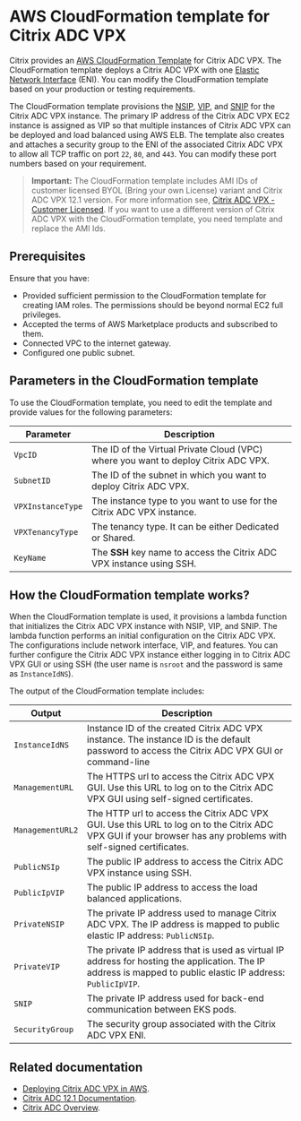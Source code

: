 # AWS CloudFormation template for Citrix ADC VPX

Citrix provides an [AWS CloudFormation Template](https://aws.amazon.com/cloudformation/aws-cloudformation-templates/) for Citrix ADC VPX. The CloudFormation template deploys a Citrix ADC VPX with one [Elastic Network Interface](https://docs.aws.amazon.com/AWSEC2/latest/UserGuide/using-eni.html) (ENI). You can modify the CloudFormation template based on your production or testing requirements.

The CloudFormation template provisions the [NSIP](https://docs.citrix.com/en-us/netscaler/12/networking/ip-addressing/configuring-netscaler-owned-ip-addresses/configuring-netscaler-ip-address.html), [VIP](https://docs.citrix.com/en-us/netscaler/12/networking/ip-addressing/configuring-netscaler-owned-ip-addresses/configuring-and-managing-virtual-ip-addresses-vips.html), and [SNIP](https://docs.citrix.com/en-us/netscaler/12/networking/ip-addressing/configuring-netscaler-owned-ip-addresses/configuring-subnet-ip-addresses-snips.html) for the Citrix ADC VPX instance. The primary IP address of the Citrix ADC VPX EC2 instance is assigned as VIP so that multiple instances of Citrix ADC VPX can be deployed and load balanced using AWS ELB. The template also creates and attaches a security group to the ENI of the associated Citrix ADC VPX to allow all TCP traffic on port `22`, `80`, and `443`. You can modify these port numbers based on your requirement.

>**Important:**
> The CloudFormation template includes AMI IDs of customer licensed BYOL (Bring your own License) variant and Citrix ADC VPX 12.1 version. For more information see, [Citrix ADC VPX - Customer Licensed](https://aws.amazon.com/marketplace/pp/B00AA01BOE?ref_=aws-mp-console-subscription-detail).
> If you want to use a different version of Citrix ADC VPX with the CloudFormation template, you need template and replace the AMI Ids.

## Prerequisites

Ensure that you have:

-  Provided sufficient permission to the CloudFormation template for creating IAM roles. The permissions should be beyond normal EC2 full privileges.
-  Accepted the terms of AWS Marketplace products and subscribed to them.
-  Connected VPC to the internet gateway.
-  Configured one public subnet.

## Parameters in the CloudFormation template

To use the CloudFormation template, you need to edit the template and provide values for the following parameters:

| Parameter | Description |
| --------- | ----------- |
| `VpcID`     | The ID of the Virtual Private Cloud (VPC) where you want to deploy Citrix ADC VPX. |
| `SubnetID`  | The ID of the subnet in which you want to deploy Citrix ADC VPX. |
| `VPXInstanceType` | The instance type to you want to use for the Citrix ADC VPX instance. |
| `VPXTenancyType` | The tenancy type. It can be either Dedicated or Shared. |
| `KeyName` | The **SSH** key name to access the Citrix ADC VPX instance using SSH. |

## How the CloudFormation template works?

When the CloudFormation template is used, it provisions a lambda function that initializes the Citrix ADC VPX instance with NSIP, VIP, and SNIP. The lambda function performs an initial configuration on the Citrix ADC VPX. The configurations include network interface, VIP, and features. You can further configure the Citrix ADC VPX instance either logging in to Citrix ADC VPX GUI or using SSH (the user name is `nsroot` and the password is same as `InstanceIdNS`).

The output of the CloudFormation template includes:

| Output | Description |
| ------ | ----------- |
| `InstanceIdNS` | Instance ID of the created Citrix ADC VPX instance. The instance ID is the default password to access the Citrix ADC VPX GUI or command-line |
| `ManagementURL` | The HTTPS url to access the Citrix ADC VPX GUI. Use this URL to log on to the Citrix ADC VPX GUI using self-signed certificates. |
| `ManagementURL2` | The HTTP url to access the Citrix ADC VPX GUI. Use this URL to log on to the Citrix ADC VPX GUI if your browser has any problems with self-signed certificates. |
| `PublicNSIp` | The public IP address to access the Citrix ADC VPX instance using SSH. |
| `PublicIpVIP` | The public IP address to access the load balanced applications. |
| `PrivateNSIP` | The private IP address used to manage Citrix ADC VPX. The IP address is mapped to public elastic IP address: `PublicNSIp`. |
| `PrivateVIP` | The private IP address that is used as virtual IP address for hosting the application. The IP address is mapped to public elastic IP address: `PublicIpVIP`. |
| `SNIP` |The private IP address used for back-end communication between EKS pods. |
| `SecurityGroup` | The security group associated with the Citrix ADC VPX ENI. |

## Related documentation

-  [Deploying Citrix ADC VPX in AWS](https://docs.citrix.com/en-us/citrix-adc/12-1/deploying-vpx/deploy-aws.html).
-  [Citrix ADC 12.1 Documentation](https://docs.citrix.com/en-us/citrix-adc/12-1.html).
-  [Citrix ADC Overview](https://www.citrix.com/products/netscaler-adc/resources/netscaler-vpx.html).
